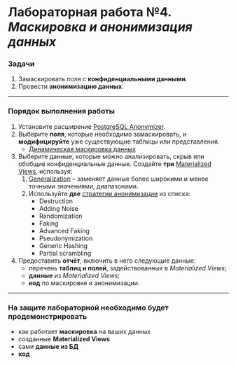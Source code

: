 # Лабораторная работа №4. *Маскировка и анонимизация данных*

### **Задачи**

1. Замаскировать поля с **конфиденциальными данными**.
2. Провести **анонимизацию данных**.

---

### Порядок выполнения работы

1. Установите расширение [PostgreSQL Anonymizer](https://postgresql-anonymizer.readthedocs.io/en/stable/INSTALL/).
2. Выберите **поля**, которые необходимо замаскировать, и **модифицируйте** уже существующие таблицы или представления.
    - [Динамическая маскировка данных](https://postgresql-anonymizer.readthedocs.io/en/stable/dynamic_masking/)
3. Выберите данные, которые можно анализировать, скрыв или обобщив конфиденциальные данные. Создайте **три** [Materialized Views](https://www.postgresql.org/docs/current/rules-materializedviews.html), используя:
    1) [Generalization](https://postgresql-anonymizer.readthedocs.io/en/stable/generalization) – заменяет данные более широкими и менее точными значениями, диапазонами.
    2) Используйте **две** [стратегии анонимизации](https://postgresql-anonymizer.readthedocs.io/en/stable/masking_functions/) из списка:
        - Destruction
        - Adding Noise
        - Randomization
        - Faking
        - Advanced Faking
        - Pseudonymization
        - Generic Hashing
        - Partial scrambling
4. Предоставить **отчёт**, включить в него следующие данные:
    - перечень **таблиц и полей**, задействованных в *Materialized Views*;
    - **данные** из *Materialized Views*;
    - **код** по маскировке и анонимизации.

---

### На защите лабораторной необходимо будет продемонстрировать

- как работает **маскировка** на ваших данных
- созданные **Materialized Views**
- сами **данные из БД**
- **код**  
